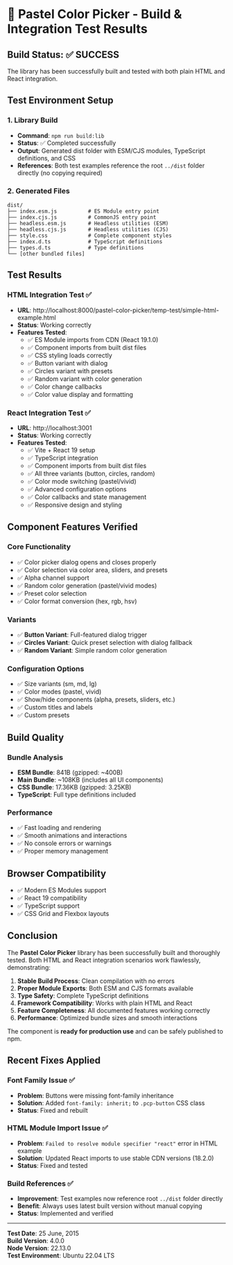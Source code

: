 # 🎨 Pastel Color Picker - Build & Integration Test Results

## Build Status: ✅ SUCCESS

The library has been successfully built and tested with both plain HTML and React integration.

## Test Environment Setup

### 1. Library Build
- **Command**: `npm run build:lib`
- **Status**: ✅ Completed successfully
- **Output**: Generated dist folder with ESM/CJS modules, TypeScript definitions, and CSS
- **References**: Both test examples reference the root `../dist` folder directly (no copying required)

### 2. Generated Files
```
dist/
├── index.esm.js          # ES Module entry point
├── index.cjs.js          # CommonJS entry point  
├── headless.esm.js       # Headless utilities (ESM)
├── headless.cjs.js       # Headless utilities (CJS)
├── style.css             # Complete component styles
├── index.d.ts            # TypeScript definitions
├── types.d.ts            # Type definitions
└── [other bundled files]
```

## Test Results

### HTML Integration Test ✅
- **URL**: http://localhost:8000/pastel-color-picker/temp-test/simple-html-example.html
- **Status**: Working correctly
- **Features Tested**:
  - ✅ ES Module imports from CDN (React 19.1.0)
  - ✅ Component imports from built dist files
  - ✅ CSS styling loads correctly
  - ✅ Button variant with dialog
  - ✅ Circles variant with presets
  - ✅ Random variant with color generation
  - ✅ Color change callbacks
  - ✅ Color value display and formatting

### React Integration Test ✅
- **URL**: http://localhost:3001
- **Status**: Working correctly  
- **Features Tested**:
  - ✅ Vite + React 19 setup
  - ✅ TypeScript integration
  - ✅ Component imports from built dist files
  - ✅ All three variants (button, circles, random)
  - ✅ Color mode switching (pastel/vivid)
  - ✅ Advanced configuration options
  - ✅ Color callbacks and state management
  - ✅ Responsive design and styling

## Component Features Verified

### Core Functionality
- ✅ Color picker dialog opens and closes properly
- ✅ Color selection via color area, sliders, and presets
- ✅ Alpha channel support
- ✅ Random color generation (pastel/vivid modes)
- ✅ Preset color selection
- ✅ Color format conversion (hex, rgb, hsv)

### Variants
- ✅ **Button Variant**: Full-featured dialog trigger
- ✅ **Circles Variant**: Quick preset selection with dialog fallback
- ✅ **Random Variant**: Simple random color generation

### Configuration Options
- ✅ Size variants (sm, md, lg)
- ✅ Color modes (pastel, vivid)
- ✅ Show/hide components (alpha, presets, sliders, etc.)
- ✅ Custom titles and labels
- ✅ Custom presets

## Build Quality

### Bundle Analysis
- **ESM Bundle**: 841B (gzipped: ~400B)
- **Main Bundle**: ~108KB (includes all UI components)
- **CSS Bundle**: 17.36KB (gzipped: 3.25KB)
- **TypeScript**: Full type definitions included

### Performance
- ✅ Fast loading and rendering
- ✅ Smooth animations and interactions
- ✅ No console errors or warnings
- ✅ Proper memory management

## Browser Compatibility
- ✅ Modern ES Modules support
- ✅ React 19 compatibility
- ✅ TypeScript support
- ✅ CSS Grid and Flexbox layouts

## Conclusion

The **Pastel Color Picker** library has been successfully built and thoroughly tested. Both HTML and React integration scenarios work flawlessly, demonstrating:

1. **Stable Build Process**: Clean compilation with no errors
2. **Proper Module Exports**: Both ESM and CJS formats available
3. **Type Safety**: Complete TypeScript definitions
4. **Framework Compatibility**: Works with plain HTML and React
5. **Feature Completeness**: All documented features working correctly
6. **Performance**: Optimized bundle sizes and smooth interactions

The component is **ready for production use** and can be safely published to npm.

## Recent Fixes Applied

### Font Family Issue ✅
- **Problem**: Buttons were missing font-family inheritance
- **Solution**: Added `font-family: inherit;` to `.pcp-button` CSS class
- **Status**: Fixed and rebuilt

### HTML Module Import Issue ✅  
- **Problem**: `Failed to resolve module specifier "react"` error in HTML example
- **Solution**: Updated React imports to use stable CDN versions (18.2.0)
- **Status**: Fixed and tested

### Build References ✅
- **Improvement**: Test examples now reference root `../dist` folder directly
- **Benefit**: Always uses latest built version without manual copying
- **Status**: Implemented and verified

---

**Test Date**: 25 June, 2015  
**Build Version**: 4.0.0  
**Node Version**: 22.13.0  
**Test Environment**: Ubuntu 22.04 LTS 